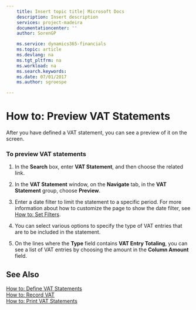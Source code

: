 ```yaml
---
    title: Insert topic title| Microsoft Docs
    description: Insert description
    services: project-madeira
    documentationcenter: ''
    author: SorenGP

    ms.service: dynamics365-financials
    ms.topic: article
    ms.devlang: na
    ms.tgt_pltfrm: na
    ms.workload: na
    ms.search.keywords:
    ms.date: 07/01/2017
    ms.author: sgroespe

---
```

# How to: Preview VAT Statements
After you have defined a VAT statement, you can see a preview of it on the screen.  
  
### To preview VAT statements  
  
1.  In the **Search** box, enter **VAT Statement**, and then choose the related link.  
  
2.  In the **VAT Statement** window, on the **Navigate** tab, in the **VAT Statement** group, choose **Preview**.  
  
3.  Enter a date filter to limit the statement to a specific period. For more information about how to customize the page to show the date filter, see [How to: Set Filters](../how-to-set-filters.md).  
  
4.  You can select various options to specify the type of VAT entries that are to be included in the statement.  
  
5.  On the lines where the **Type** field contains **VAT Entry Totaling**, you can see a list of VAT entries by choosing the amount in the **Column Amount** field.  
  
## See Also  
 [How to: Define VAT Statements](../how-to-define-vat-statements.md)   
 [How to: Record VAT](../how-to-record-vat.md)   
 [How to: Print VAT Statements](../how-to-print-vat-statements.md)